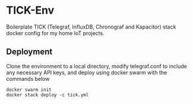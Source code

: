 # TICK-Env
Boilerplate TICK (Telegraf, InfluxDB, Chronograf and Kapacitor) stack docker config for my home IoT projects.

## Deployment
Clone the environment to a local directory, modify telegraf.conf to include any necessary API keys, and deploy using docker swarm with the commands below
```
docker swarm init
docker stack deploy -c tick.yml
```

